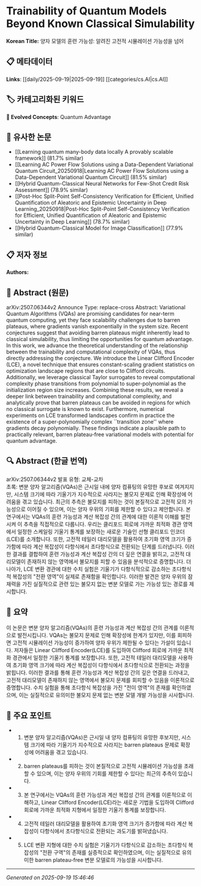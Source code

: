 
# Trainability of Quantum Models Beyond Known Classical Simulability

**Korean Title:** 양자 모델의 훈련 가능성: 알려진 고전적 시뮬레이션 가능성을 넘어

## 📋 메타데이터

**Links**: [[daily/2025-09-19|2025-09-19]] [[categories/cs.AI|cs.AI]]

## 🏷️ 카테고리화된 키워드
**🚀 Evolved Concepts**: Quantum Advantage

## 🔗 유사한 논문
- [[Learning quantum many-body data locally A provably scalable framework]] (81.7% similar)
- [[Learning AC Power Flow Solutions using a Data-Dependent Variational Quantum Circuit_20250918|Learning AC Power Flow Solutions using a Data-Dependent Variational Quantum Circuit]] (81.5% similar)
- [[Hybrid Quantum-Classical Neural Networks for Few-Shot Credit Risk Assessment]] (78.9% similar)
- [[Post-Hoc Split-Point Self-Consistency Verification for Efficient, Unified Quantification of Aleatoric and Epistemic Uncertainty in Deep Learning_20250918|Post-Hoc Split-Point Self-Consistency Verification for Efficient, Unified Quantification of Aleatoric and Epistemic Uncertainty in Deep Learning]] (78.7% similar)
- [[Hybrid Quantum-Classical Model for Image Classification]] (77.9% similar)

## 📋 저자 정보

**Authors:** 

## 📄 Abstract (원문)

arXiv:2507.06344v2 Announce Type: replace-cross 
Abstract: Variational Quantum Algorithms (VQAs) are promising candidates for near-term quantum computing, yet they face scalability challenges due to barren plateaus, where gradients vanish exponentially in the system size. Recent conjectures suggest that avoiding barren plateaus might inherently lead to classical simulability, thus limiting the opportunities for quantum advantage. In this work, we advance the theoretical understanding of the relationship between the trainability and computational complexity of VQAs, thus directly addressing the conjecture. We introduce the Linear Clifford Encoder (LCE), a novel technique that ensures constant-scaling gradient statistics on optimization landscape regions that are close to Clifford circuits. Additionally, we leverage classical Taylor surrogates to reveal computational complexity phase transitions from polynomial to super-polynomial as the initialization region size increases. Combining these results, we reveal a deeper link between trainability and computational complexity, and analytically prove that barren plateaus can be avoided in regions for which no classical surrogate is known to exist. Furthermore, numerical experiments on LCE transformed landscapes confirm in practice the existence of a super-polynomially complex ``transition zone'' where gradients decay polynomially. These findings indicate a plausible path to practically relevant, barren plateau-free variational models with potential for quantum advantage.

## 🔍 Abstract (한글 번역)

arXiv:2507.06344v2 발표 유형: 교체-교차  
초록: 변분 양자 알고리즘(VQAs)은 근시일 내에 양자 컴퓨팅의 유망한 후보로 여겨지지만, 시스템 크기에 따라 기울기가 지수적으로 사라지는 불모지 문제로 인해 확장성에 어려움을 겪고 있습니다. 최근의 추측은 불모지를 피하는 것이 본질적으로 고전적 모의 가능성으로 이어질 수 있으며, 이는 양자 우위의 기회를 제한할 수 있다고 제안합니다. 본 연구에서는 VQAs의 훈련 가능성과 계산 복잡성 간의 관계에 대한 이론적 이해를 발전시켜 이 추측을 직접적으로 다룹니다. 우리는 클리포드 회로에 가까운 최적화 경관 영역에서 일정한 스케일링 기울기 통계를 보장하는 새로운 기술인 선형 클리포드 인코더(LCE)를 소개합니다. 또한, 고전적 테일러 대리모델을 활용하여 초기화 영역 크기가 증가함에 따라 계산 복잡성이 다항식에서 초다항식으로 전환되는 단계를 드러냅니다. 이러한 결과를 결합하여 훈련 가능성과 계산 복잡성 간의 더 깊은 연결을 밝히고, 고전적 대리모델이 존재하지 않는 영역에서 불모지를 피할 수 있음을 분석적으로 증명합니다. 더 나아가, LCE 변환 경관에 대한 수치 실험은 기울기가 다항식적으로 감소하는 초다항식적 복잡성의 "전환 영역"이 실제로 존재함을 확인합니다. 이러한 발견은 양자 우위의 잠재력을 가진 실질적으로 관련 있는 불모지 없는 변분 모델로 가는 가능성 있는 경로를 제시합니다.

## 📝 요약

이 논문은 변분 양자 알고리즘(VQAs)의 훈련 가능성과 계산 복잡성 간의 관계를 이론적으로 발전시킵니다. VQAs는 불모지 문제로 인해 확장성에 한계가 있지만, 이를 회피하면 고전적 시뮬레이션 가능성이 증가하여 양자 우위가 제한될 수 있다는 가설이 있습니다. 저자들은 Linear Clifford Encoder(LCE)를 도입하여 Clifford 회로에 가까운 최적화 경관에서 일정한 기울기 통계를 보장합니다. 또한, 고전적 테일러 대리모델을 사용하여 초기화 영역 크기에 따라 계산 복잡성이 다항식에서 초다항식으로 전환되는 과정을 밝힙니다. 이러한 결과를 통해 훈련 가능성과 계산 복잡성 간의 깊은 연결을 드러내고, 고전적 대리모델이 존재하지 않는 영역에서 불모지 문제를 회피할 수 있음을 이론적으로 증명합니다. 수치 실험을 통해 초다항식 복잡성을 가진 "전이 영역"의 존재를 확인하였으며, 이는 실질적으로 유의미한 불모지 문제 없는 변분 모델 개발 가능성을 시사합니다.

## 🎯 주요 포인트

- 1. 변분 양자 알고리즘(VQAs)은 근시일 내 양자 컴퓨팅의 유망한 후보지만, 시스템 크기에 따라 기울기가 지수적으로 사라지는 barren plateaus 문제로 확장성에 어려움을 겪고 있습니다.

- 2. barren plateaus를 피하는 것이 본질적으로 고전적 시뮬레이션 가능성을 초래할 수 있으며, 이는 양자 우위의 기회를 제한할 수 있다는 최근의 추측이 있습니다.

- 3. 본 연구에서는 VQAs의 훈련 가능성과 계산 복잡성 간의 관계를 이론적으로 이해하고, Linear Clifford Encoder(LCE)라는 새로운 기법을 도입하여 Clifford 회로에 가까운 최적화 지형에서 일정한 기울기 통계를 보장합니다.

- 4. 고전적 테일러 대리모델을 활용하여 초기화 영역 크기가 증가함에 따라 계산 복잡성이 다항식에서 초다항식으로 전환되는 과도기를 밝혀냈습니다.

- 5. LCE 변환 지형에 대한 수치 실험은 기울기가 다항식으로 감소하는 초다항식 복잡성의 "전환 구역"의 존재를 실증적으로 확인하였으며, 이는 실질적으로 유의미한 barren plateau-free 변분 모델로의 가능성을 시사합니다.

---

*Generated on 2025-09-19 15:46:46*